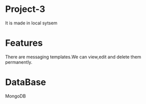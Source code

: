 # Project-3
It is made in local sytsem
# Features
There are messaging templates.We can view,edit and delete them permanently.
# DataBase
MongoDB
